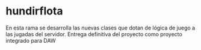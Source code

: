 # hundirflota

En esta rama se desarrolla las nuevas clases que dotan de lógica de juego a las jugadas del servidor.
Entrega definitiva del proyecto como proyecto integrado para DAW

